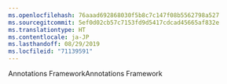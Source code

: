 ```yaml
---
ms.openlocfilehash: 76aaad692868030f5b8c7c147f08b5562798a527
ms.sourcegitcommit: 5ef0d02cb57c7153fd9d5417cdcad45665af832e
ms.translationtype: HT
ms.contentlocale: ja-JP
ms.lasthandoff: 08/29/2019
ms.locfileid: "71139591"
---
```

<span data-ttu-id="bb819-101">Annotations Framework</span><span class="sxs-lookup"><span data-stu-id="bb819-101">Annotations Framework</span></span>